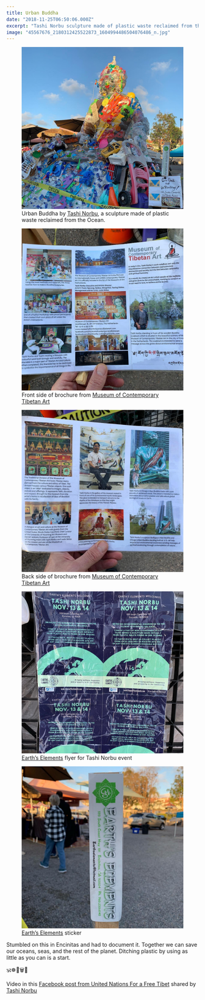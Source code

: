 ```yaml
---
title: Urban Buddha
date: "2018-11-25T06:50:06.000Z"
excerpt: "Tashi Norbu sculpture made of plastic waste reclaimed from the Ocean"
image: "45567676_2180312425522873_1604994486504076486_n.jpg"
---
```


<figure class="mw408">
<img
  src="45567676_2180312425522873_1604994486504076486_n.jpg"
  alt="Urban Buddha"
/>
<figcaption>
Urban Buddha by <a href="https://www.tashinorbu.com">Tashi&nbsp;Norbu</a>, a
 sculpture made of plastic waste reclaimed from the&nbsp;Ocean.
</figcaption>
</figure>

<figure class="mw408">
<img
  src="46659152_369739176921932_4070943413755909544_n.jpg"
  alt="Front MoCTA brochure"
/>
<figcaption>
Front side of brochure from
 <a href="https://www.museumofcontemporarytibetanart.com">Museum of Contemporary Tibetan&nbsp;Art</a>
</figcaption>
</figure>

<figure class="mw408">
<img
  src="46315695_343470882872305_2587105434259340389_n.jpg"
  alt="Back MoCTA brochure"
/>
<figcaption>
Back side of brochure from
 <a href="https://www.museumofcontemporarytibetanart.com">Museum of Contemporary Tibetan&nbsp;Art</a>
</figcaption>
</figure>

<figure class="mw408">
<img
  src="44711449_2130560267260431_2647641493852178345_n.jpg"
  alt="Earth’s Elements flyer"
/>
<figcaption>
<a href="https://www.shopearthselements.com">Earth’s&nbsp;Elements</a> flyer
 for Tashi&nbsp;Norbu&nbsp;event
</figcaption>
</figure>

<figure class="mw408">
<img
  src="44705479_275770452965371_568056884068284158_n.jpg"
  alt="Earth’s Elements flyer"
/>
<figcaption>
 <a href="https://www.shopearthselements.com">Earth’s Elements</a> sticker
</figcaption>
</figure>

Stumbled on this in Encinitas and had to document it. Together we can save our
 oceans, seas, and the rest of the planet. Ditching plastic by using as little
 as you can is a&nbsp;start.

🕉☸️💠🗑🌊

Video in this
 [Facebook post from United Nations For a Free&nbsp;Tibet](https://www.facebook.com/219532248180934/posts/1403327093134771/) shared by
 [Tashi&nbsp;Norbu](https://www.facebook.com/TashiNorbuArt/)
